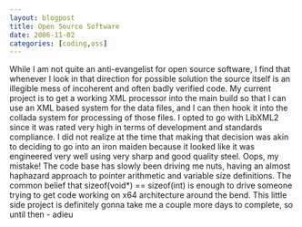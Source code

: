 ```yaml
---
layout: blogpost
title: Open Source Software
date: 2006-11-02
categories: [coding,oss]
---
```

While I am not quite an anti-evangelist for open source software, I find that whenever I look in that direction for possible solution the source itself is an illegible mess of incoherent and often badly verified code. My current project is to get a working XML processor into the main build so that I can use an XML based system for the data files, and I can then hook it into the collada system for processing of those files. I opted to go with LibXML2 since it was rated very high in terms of development and standards compliance. I did not realize at the time that making that decision was akin to deciding to go into an iron maiden because it looked like it was engineered very well using very sharp and good quality steel. Oops, my mistake! The code base has slowly been driving me nuts, having an almost haphazard approach to pointer arithmetic and variable size definitions. The common belief that sizeof(void*) == sizeof(int) is enough to drive someone trying to get code working on x64 architecture around the bend. This little side project is definitely gonna take me a couple more days to complete, so until then - adieu
